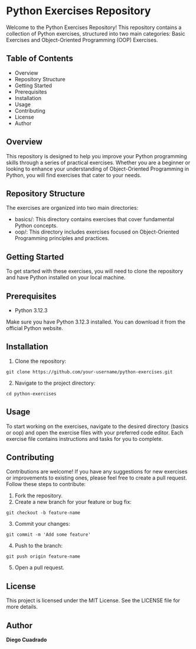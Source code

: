 # Python Exercises Repository

Welcome to the Python Exercises Repository! This repository contains a collection of Python exercises, structured into two main categories: Basic Exercises and Object-Oriented Programming (OOP) Exercises.

## Table of Contents
+ Overview
+ Repository Structure
+ Getting Started
+ Prerequisites
+ Installation
+ Usage
+ Contributing
+ License
+ Author

## Overview
This repository is designed to help you improve your Python programming skills through a series of practical exercises. Whether you are a beginner or looking to enhance your understanding of Object-Oriented Programming in Python, you will find exercises that cater to your needs.
## Repository Structure
The exercises are organized into two main directories:

+ basics/: This directory contains exercises that cover fundamental Python concepts.
+ oop/: This directory includes exercises focused on Object-Oriented Programming principles and practices.

## Getting Started
To get started with these exercises, you will need to clone the repository and have Python installed on your local machine.

## Prerequisites
+ Python 3.12.3

Make sure you have Python 3.12.3 installed. You can download it from the official Python website.

## Installation
1. Clone the repository:
```sh:
git clone https://github.com/your-username/python-exercises.git
```

2. Navigate to the project directory:
```sh:
cd python-exercises
```

## Usage
To start working on the exercises, navigate to the desired directory (basics or oop) and open the exercise files with your preferred code editor. Each exercise file contains instructions and tasks for you to complete.


## Contributing
Contributions are welcome! If you have any suggestions for new exercises or improvements to existing ones, please feel free to create a pull request. Follow these steps to contribute:

1. Fork the repository.
2. Create a new branch for your feature or bug fix:
```sh:
git checkout -b feature-name
````

3. Commit your changes:
```sh:
git commit -m 'Add some feature'
```



4. Push to the branch:
```sh:
git push origin feature-name
```

5. Open a pull request.

## License
This project is licensed under the MIT License. See the LICENSE file for more details.

## Author
**Diego Cuadrado**

